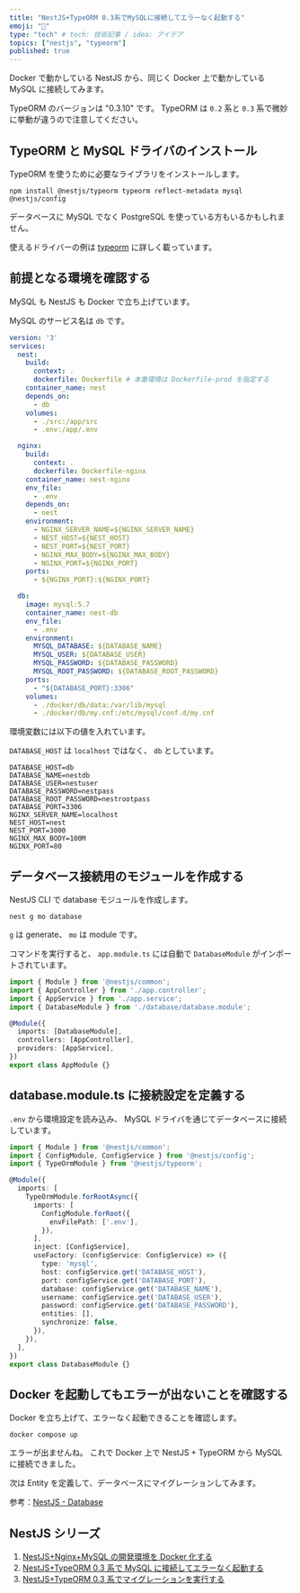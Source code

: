 ```yaml
---
title: "NestJS+TypeORM 0.3系でMySQLに接続してエラーなく起動する"
emoji: "🙌"
type: "tech" # tech: 技術記事 / idea: アイデア
topics: ["nestjs", "typeorm"]
published: true
---
```


Docker で動かしている NestJS から、同じく Docker 上で動かしている MySQL に接続してみます。

TypeORM のバージョンは "0.3.10" です。 TypeORM は `0.2` 系と `0.3` 系で微妙に挙動が違うので注意してください。

## TypeORM と MySQL ドライバのインストール

TypeORM を使うために必要なライブラリをインストールします。

```
npm install @nestjs/typeorm typeorm reflect-metadata mysql @nestjs/config
```

データベースに MySQL でなく PostgreSQL を使っている方もいるかもしれません。

使えるドライバーの例は [typeorm](https://www.npmjs.com/package/typeorm) に詳しく載っています。

## 前提となる環境を確認する

MySQL も NestJS も Docker で立ち上げています。

MySQL のサービス名は `db` です。

```yml:docker-compose.yml
version: '3'
services:
  nest:
    build:
      context: .
      dockerfile: Dockerfile # 本番環境は Dockerfile-prod を指定する
    container_name: nest
    depends_on:
      - db
    volumes:
      - ./src:/app/src
      - .env:/app/.env

  nginx:
    build:
      context: .
      dockerfile: Dockerfile-nginx
    container_name: nest-nginx
    env_file:
      - .env
    depends_on:
      - nest
    environment:
      - NGINX_SERVER_NAME=${NGINX_SERVER_NAME}
      - NEST_HOST=${NEST_HOST}
      - NEST_PORT=${NEST_PORT}
      - NGINX_MAX_BODY=${NGINX_MAX_BODY}
      - NGINX_PORT=${NGINX_PORT}
    ports:
      - ${NGINX_PORT}:${NGINX_PORT}

  db:
    image: mysql:5.7
    container_name: nest-db
    env_file:
      - .env
    environment:
      MYSQL_DATABASE: ${DATABASE_NAME}
      MYSQL_USER: ${DATABASE_USER}
      MYSQL_PASSWORD: ${DATABASE_PASSWORD}
      MYSQL_ROOT_PASSWORD: ${DATABASE_ROOT_PASSWORD}
    ports:
      - "${DATABASE_PORT}:3306"
    volumes:
      - ./docker/db/data:/var/lib/mysql
      - ./docker/db/my.cnf:/etc/mysql/conf.d/my.cnf

```

環境変数には以下の値を入れています。

`DATABASE_HOST` は `localhost` ではなく、 `db` としています。

```txt:.env
DATABASE_HOST=db
DATABASE_NAME=nestdb
DATABASE_USER=nestuser
DATABASE_PASSWORD=nestpass
DATABASE_ROOT_PASSWORD=nestrootpass
DATABASE_PORT=3306
NGINX_SERVER_NAME=localhost
NEST_HOST=nest
NEST_PORT=3000
NGINX_MAX_BODY=100M
NGINX_PORT=80
```

## データベース接続用のモジュールを作成する

NestJS CLI で database モジュールを作成します。

```shell
nest g mo database
```

`g` は generate、 `mo` は module です。

コマンドを実行すると、 `app.module.ts` には自動で `DatabaseModule` がインポートされています。

```ts:src/app.module.ts
import { Module } from '@nestjs/common';
import { AppController } from './app.controller';
import { AppService } from './app.service';
import { DatabaseModule } from './database/database.module';

@Module({
  imports: [DatabaseModule],
  controllers: [AppController],
  providers: [AppService],
})
export class AppModule {}
```

## database.module.ts に接続設定を定義する

`.env` から環境設定を読み込み、 MySQL ドライバを通じてデータベースに接続しています。

```ts:src/database/database.module.ts
import { Module } from '@nestjs/common';
import { ConfigModule, ConfigService } from '@nestjs/config';
import { TypeOrmModule } from '@nestjs/typeorm';

@Module({
  imports: [
    TypeOrmModule.forRootAsync({
      imports: [
        ConfigModule.forRoot({
          envFilePath: ['.env'],
        }),
      ],
      inject: [ConfigService],
      useFactory: (configService: ConfigService) => ({
        type: 'mysql',
        host: configService.get('DATABASE_HOST'),
        port: configService.get('DATABASE_PORT'),
        database: configService.get('DATABASE_NAME'),
        username: configService.get('DATABASE_USER'),
        password: configService.get('DATABASE_PASSWORD'),
        entities: [],
        synchronize: false,
      }),
    }),
  ],
})
export class DatabaseModule {}
```

## Docker を起動してもエラーが出ないことを確認する

Docker を立ち上げて、エラーなく起動できることを確認します。

```console
docker compose up
```

エラーが出ませんね。
これで Docker 上で NestJS + TypeORM から MySQL に接続できました。

次は Entity を定義して、データベースにマイグレーションしてみます。

参考：[NestJS - Database](https://docs.nestjs.com/techniques/database)

## NestJS シリーズ

1. [NestJS+Nginx+MySQL の開発環境を Docker 化する](https://zenn.dev/fjsh/articles/nestjs-with-docker)
2. [NestJS+TypeORM 0.3 系で MySQL に接続してエラーなく起動する](https://zenn.dev/fjsh/articles/nestjs-typeorm-connect-mysql)
3. [NestJS+TypeORM 0.3 系でマイグレーションを実行する](https://zenn.dev/fjsh/articles/nestjs-typeorm-migration)
